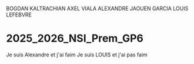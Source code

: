 BOGDAN KALTRACHIAN
AXEL VIALA
ALEXANDRE JAOUEN GARCIA
LOUIS LEFEBVRE

# 2025_2026_NSI_Prem_GP6
Je suis Alexandre et j'ai faim
Je suis LOUIS et j'ai pas faim
